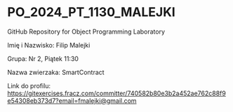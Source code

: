 # PO_2024_PT_1130_MALEJKI
GitHub Repository for Object Programming Laboratory

Imię i Nazwisko: Filip Malejki

Grupa: Nr 2, Piątek 11:30

Nazwa zwierzaka: SmartContract

Link do profilu: https://gitexercises.fracz.com/committer/740582b80e3b2a452ae762c88f9e54308eb373d7?email=fmalejki@gmail.com
